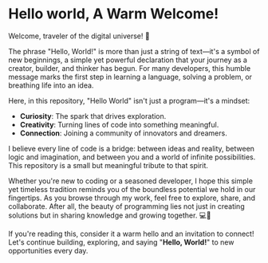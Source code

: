 # Hello world, A Warm Welcome!
Welcome, traveler of the digital universe! 🌟

The phrase "Hello, World!" is more than just a string of text—it's a symbol of new beginnings, a simple yet powerful declaration that your journey as a creator, builder, and thinker has begun. For many developers, this humble message marks the first step in learning a language, solving a problem, or breathing life into an idea.

Here, in this repository, "Hello World" isn't just a program—it's a mindset:

* **Curiosity**: The spark that drives exploration.
* **Creativity**: Turning lines of code into something meaningful.
* **Connection**: Joining a community of innovators and dreamers.
  
I believe every line of code is a bridge: between ideas and reality, between logic and imagination, and between you and a world of infinite possibilities. This repository is a small but meaningful tribute to that spirit.

Whether you're new to coding or a seasoned developer, I hope this simple yet timeless tradition reminds you of the boundless potential we hold in our fingertips. As you browse through my work, feel free to explore, share, and collaborate. After all, the beauty of programming lies not just in creating solutions but in sharing knowledge and growing together. 💻🌱

If you're reading this, consider it a warm hello and an invitation to connect! Let's continue building, exploring, and saying "**Hello, World!**" to new opportunities every day.
